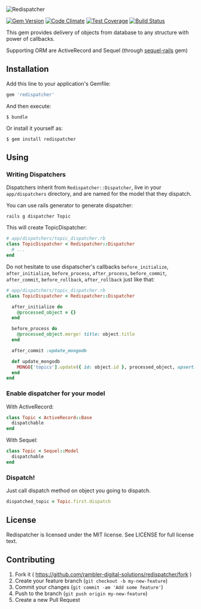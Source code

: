 ![Redispatcher](https://zhf.io/p8IRct/raw)

[![Gem Version](https://badge.fury.io/rb/redispatcher.svg)](http://badge.fury.io/rb/redispatcher)
[![Code Climate](https://codeclimate.com/github/rambler-digital-solutions/redispatcher/badges/gpa.svg)](https://codeclimate.com/github/rambler-digital-solutions/redispatcher)
[![Test Coverage](https://codeclimate.com/github/rambler-digital-solutions/redispatcher/badges/coverage.svg)](https://codeclimate.com/github/rambler-digital-solutions/redispatcher)
[![Build Status](https://travis-ci.org/rambler-digital-solutions/redispatcher.svg?branch=master)](https://travis-ci.org/rambler-digital-solutions/redispatcher)

This gem provides delivery of objects from database to any structure with power of callbacks.

Supporting ORM are ActiveRecord and Sequel (through [sequel-rails](https://github.com/TalentBox/sequel-rails) gem)

## Installation

Add this line to your application's Gemfile:

```ruby
gem 'redispatcher'
```

And then execute:

    $ bundle

Or install it yourself as:

    $ gem install redispatcher

## Using

### Writing Dispatchers

Dispatchers inherit from `Redispatcher::Dispatcher`, live in your `app/dispatchers` directory, and are named for the model that they dispatch.

You can use rails generator to generate dispatcher:

```
rails g dispatcher Topic
```

This will create TopicDispatcher:

```ruby
# app/dispatchers/topic_dispatcher.rb
class TopicDispatcher < Redispatcher::Dispatcher
  # ...
end
```

Do not hesitate to use dispatscher's callbacks `before_initialize`, `after_initialize`, `before_process`, `after_process`, `before_commit`, `after_commit`, `before_rollback`, `after_rollback` just like that:

```ruby
# app/dispatchers/topic_dispatcher.rb
class TopicDispatcher < Redispatcher::Dispatcher

  after_initialize do
    @processed_object = {}
  end

  before_process do
    @processed_object.merge! title: object.title
  end

  after_commit :update_mongodb

  def update_mongodb
    MONGO['topics'].update({ id: object.id }, processed_object, upsert: true)
  end
end
```

### Enable dispatcher for your model

With ActiveRecord:

```ruby
class Topic < ActiveRecord::Base
  dispatchable
end
```

With Sequel:

```ruby
class Topic < Sequel::Model
  dispatchable
end
```

### Dispatch!

Just call dispatch method on object you going to dispatch.

```ruby
dispatched_topic = Topic.first.dispatch
```

## License

Redispatcher is licensed under the MIT license. See LICENSE for full license text.

## Contributing

1. Fork it ( https://github.com/rambler-digital-solutions/redispatcher/fork )
2. Create your feature branch (`git checkout -b my-new-feature`)
3. Commit your changes (`git commit -am 'Add some feature'`)
4. Push to the branch (`git push origin my-new-feature`)
5. Create a new Pull Request
